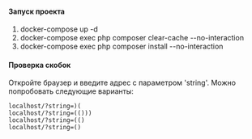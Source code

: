 #### Запуск проекта

1. docker-compose up -d    
2. docker-compose exec php composer clear-cache --no-interaction    
3. docker-compose exec php composer install --no-interaction    

#### Проверка скобок

Откройте браузер и введите адрес с параметром 'string'. Можно попробовать следующие варианты:    
    
    localhost/?string=)(     
    localhost/?string=(()))    
    localhost/?string=(()         
    localhost/?string=()   